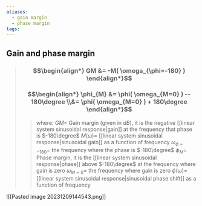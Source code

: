 ```yaml
---
aliases:
  - gain margin
  - phase margin
tags:
---
```


## Gain and phase margin

> ### $$\begin{align*} GM  &= -M( \omega_{\phi=-180} ) \end{align*}$$
> ### $$\begin{align*} \phi_{M}  &= \phi( \omega_{M=0} ) -- 180\degree \\&=  \phi( \omega_{M=0} ) + 180\degree  \end{align*}$$
>> where:
>> $GM=$ Gain margin (given in $dB$), it is the negative [[linear system sinusoidal response|gain]] at the frequency that phase is $-180\degree$
>> $M(\omega)=$ [[linear system sinusoidal response|sinusoidal gain]] as a function of frequency
>> $\omega_{\phi=-180}=$ the frequency where the phase is $-180\degree$
>> $\phi_{M}=$ Phase margin, it is the [[linear system sinusoidal response|phase]] above $-180\degree$ at the frequency where gain is zero
>> $\omega_{M=0}=$ the frequency where gain is zero
>> $\phi(\omega)=$ [[linear system sinusoidal response|sinusoidal phase shift]] as a function of frequency

![[Pasted image 20231209144543.png]]

